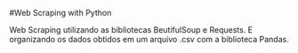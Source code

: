 #Web Scraping with Python

Web Scraping utilizando as bibliotecas BeutifulSoup e Requests. E organizando os dados obtidos em um arquivo .csv com a biblioteca Pandas. 